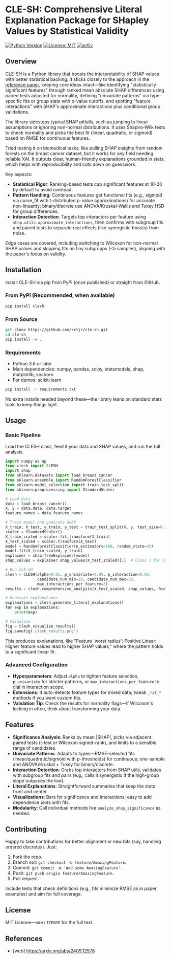 # CLE-SH: Comprehensive Literal Explanation Package for SHapley Values by Statistical Validity

[![Python Version](https://img.shields.io/badge/python-3.8%2B-blue.svg)](https://www.python.org/downloads/)
[![License: MIT](https://img.shields.io/badge/License-MIT-yellow.svg)](https://opensource.org/licenses/MIT)
[![arXiv](https://img.shields.io/badge/arXiv-2409.12578-b31b1b.svg)](https://arxiv.org/abs/2409.12578)

## Overview

CLE-SH is a Python library that boosts the interpretability of SHAP values with better statistical backing. It sticks closely to the approach in the [reference paper](https://arxiv.org/abs/2409.12578), keeping core ideas intact—like identifying "statistically significant features" through ranked mean absolute SHAP differences using paired tests adjusted for normality, defining "univariate patterns" via type-specific fits or group stats with p-value cutoffs, and spotting "feature interactions" with SHAP's approximate interactions plus conditional group validations.

The library sidesteps typical SHAP pitfalls, such as jumping to linear assumptions or ignoring non-normal distributions. It uses Shapiro-Wilk tests to check normality and picks the best fit (linear, quadratic, or sigmoid) based on RMSE for continuous features.

Tried testing it on biomedical tasks, like pulling SHAP insights from random forests on the breast cancer dataset, but it works for any field needing reliable XAI. It outputs clear, human-friendly explanations grounded in stats, which helps with reproducibility and cuts down on guesswork.

Key aspects:
- **Statistical Rigor**: Ranking-based tests cap significant features at 10-20 by default to avoid overload.
- **Pattern Handling**: Continuous features get functional fits (e.g., sigmoid via curve_fit with t-distributed p-value approximations) for accurate non-linearity; binary/discrete use ANOVA/Kruskal-Wallis and Tukey HSD for group differences.
- **Interaction Detection**: Targets top interactors per feature using `shap.utils.approximate_interactions`, then confirms with subgroup fits and paired tests to separate real effects (like synergistic boosts) from noise.

Edge cases are covered, including switching to Wilcoxon for non-normal SHAP values and skipping fits on tiny subgroups (<5 samples), aligning with the paper's focus on validity.

## Installation

Install CLE-SH via pip from PyPI (once published) or straight from GitHub.

### From PyPI (Recommended, when available)
```bash
pip install clesh
```

### From Source
```bash
git clone https://github.com/rrtjr/cle-sh.git
cd cle-sh
pip install -e .
```

### Requirements
- Python 3.8 or later
- Main dependencies: numpy, pandas, scipy, statsmodels, shap, matplotlib, seaborn
- For demos: scikit-learn

```bash
pip install -r requirements.txt
```

No extra installs needed beyond these—the library leans on standard stats tools to keep things light.

## Usage

### Basic Pipeline
Load the CLESH class, feed it your data and SHAP values, and run the full analysis.

```python
import numpy as np
from clesh import CLESH
import shap
from sklearn.datasets import load_breast_cancer
from sklearn.ensemble import RandomForestClassifier
from sklearn.model_selection import train_test_split
from sklearn.preprocessing import StandardScaler

# Load data
data = load_breast_cancer()
X, y = data.data, data.target
feature_names = data.feature_names

# Train model and generate SHAP
X_train, X_test, y_train, y_test = train_test_split(X, y, test_size=0.2, random_state=42)
scaler = StandardScaler()
X_train_scaled = scaler.fit_transform(X_train)
X_test_scaled = scaler.transform(X_test)
model = RandomForestClassifier(n_estimators=100, random_state=42)
model.fit(X_train_scaled, y_train)
explainer = shap.TreeExplainer(model)
shap_values = explainer.shap_values(X_test_scaled)[1]  # Class 1 for binary

# Run CLE-SH
clesh = CLESH(alpha=0.01, p_univariate=0.05, p_interaction=0.05,
              candidate_num_min=10, candidate_num_max=20,
              max_interactions_per_feature=3)
results = clesh.comprehensive_analysis(X_test_scaled, shap_values, feature_names)

# Generate explanations
explanations = clesh.generate_literal_explanations()
for exp in explanations:
    print(exp)

# Visualize
fig = clesh.visualize_results()
fig.savefig('clesh_results.png')
```

This produces explanations, like "Feature 'worst radius': Positive Linear: Higher feature values lead to higher SHAP values," where the pattern holds to a significant linear fit.

### Advanced Configuration
- **Hyperparameters**: Adjust `alpha` to tighten feature selection, `p_univariate` for stricter patterns, or `max_interactions_per_feature` to dial in interaction scope.
- **Extensions**: It auto-detects feature types for mixed data; tweak `_fit_*` methods if you want custom fits.
- **Validation Tip**: Check the results for normality flags—if Wilcoxon's kicking in often, think about transforming your data.

## Features
- **Significance Analysis**: Ranks by mean |SHAP|, picks via adjacent paired tests (t-test or Wilcoxon signed-rank), and limits to a sensible range of candidates.
- **Univariate Patterns**: Adapts to types—RMSE-selected fits (linear/quadratic/sigmoid with p-thresholds) for continuous; one-sample and ANOVA/Kruskal + Tukey for binary/discrete.
- **Interaction Detection**: Grabs top interactors from SHAP utils, validates with subgroup fits and pairs (e.g., calls it synergistic if the high-group slope outpaces the low).
- **Literal Explanations**: Straightforward summaries that keep the stats front and center.
- **Visualizations**: Bars for significance and interactions; easy to add dependence plots with fits.
- **Modularity**: Call individual methods like `analyze_shap_significance` as needed.

## Contributing
Happy to take contributions for better alignment or new bits (say, handling ordered discretes). Just:
1. Fork the repo.
2. Branch out: `git checkout -b feature/AmazingFeature`.
3. Commit: `git commit -m 'Add some AmazingFeature'`.
4. Push: `git push origin feature/AmazingFeature`.
5. Pull request.

Include tests that check definitions (e.g., fits minimize RMSE as in paper examples) and aim for full coverage.

## License
MIT License—see `LICENSE` for the full text.

## References
- [web] https://arxiv.org/abs/2409.12578
